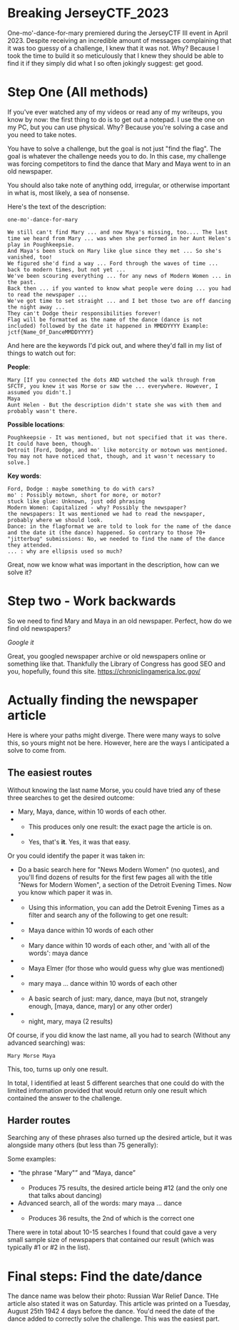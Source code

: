 # Breaking JerseyCTF_2023

One-mo'-dance-for-mary premiered during the JerseyCTF III event in April 2023. Despite receiving an incredible amount of messages complaining that it was too guessy of a challenge, I knew that it was not. Why? Because I took the time to build it so meticulously that I knew they should be able to find it if they simply did what I so often jokingly suggest: get good. 


# Step One (All methods)

If you've ever watched any of my videos or read any of my writeups, you know by now: the first thing to do is to get out a notepad. I use the one on my PC, but you can use physical. Why? Because you're solving a case and you need to take notes.

You have to solve a challenge, but the goal is not just "find the flag". The goal is whatever the challenge needs you to do. In this case, my challenge was forcing competitors to find the dance that Mary and Maya went to in an old newspaper. 

You should also take note of anything odd, irregular, or otherwise important in what is, most likely, a sea of nonsense.

Here's the text of the description:
```
one-mo'-dance-for-mary

We still can't find Mary ... and now Maya's missing, too.... The last time we heard from Mary ... was when she performed in her Aunt Helen's play in Poughkeepsie.
And Maya's been stuck on Mary like glue since they met ... So she's vanished, too!
We figured she'd find a way ... Ford through the waves of time ... back to modern times, but not yet ...
We've been scouring everything ... for any news of Modern Women ... in the past.
Back then ... if you wanted to know what people were doing ... you had to read the newspaper ...
We've got time to set straight ... and I bet those two are off dancing the night away ...
They can't Dodge their responsibilities forever!
Flag will be formatted as the name of the dance (dance is not included) followed by the date it happened in MMDDYYYY Example: jctf{Name_Of_DanceMMDDYYYY}
```
And here are the keywords I'd pick out, and where they'd fall in my list of things to watch out for:

**People**:
```
Mary [If you connected the dots AND watched the walk through from SFCTF, you knew it was Morse or saw the ... everywhere. However, I assumed you didn't.]
Maya
Aunt Helen - But the description didn't state she was with them and probably wasn't there.
```
**Possible locations**:
```
Poughkeepsie - It was mentioned, but not specified that it was there. It could have been, though.
Detroit [Ford, Dodge, and mo' like motorcity or motown was mentioned. You may not have noticed that, though, and it wasn't necessary to solve.]
```

**Key words**:
```
Ford, Dodge : maybe something to do with cars?
mo' : Possibly motown, short for more, or motor?
stuck like glue: Unknown, just odd phrasing
Modern Women: Capitalized - why? Possibly the newspaper?
the newspapers: It was mentioned we had to read the newspaper, probably where we should look.
Dance: in the flagformat we are told to look for the name of the dance  and the date it (the dance) happened. So contrary to those 70+ "jitterbug" submissions: No, we needed to find the name of the dance they attended.
... : why are ellipsis used so much?
```

Great, now we know what was important in the description, how can we solve it?

# Step two - Work backwards

So we need to find Mary and Maya in an old newspaper. Perfect, how do we find old newspapers?

*Google it*

Great, you googled newspaper archive or old newspapers online or something like that. Thankfully the Library of Congress has good SEO and you, hopefully, found this site. https://chroniclingamerica.loc.gov/

# Actually finding the newspaper article

Here is where your paths might diverge. There were many ways to solve this, so yours might not be here. However, here are the ways I anticipated a solve to come from.

## The easiest routes

Without knowing the last name Morse, you could have tried any of these three searches to get the desired outcome:

* Mary, Maya, dance, within 10 words of each other.
* * This produces only one result: the exact page the article is on.
* * Yes, that's **it**. Yes, it was that easy.

Or you could identify the paper it was taken in:
* Do a basic search here for "News Modern Women" (no quotes), and you'll find dozens of results for the first few pages all with the title "News for Modern Women", a section of the Detroit Evening Times. Now you know which paper it was in.
* * Using this information, you can add the Detroit Evening Times as a filter and search any of the following to get one result:
* * Maya dance within 10 words of each other
* * Mary dance within 10 words of each other, and 'with all of the words': maya dance
* * Maya Elmer (for those who would guess why glue was mentioned)
* * mary maya ... dance within 10 words of each other
* * A basic search of just: mary, dance, maya (but not, strangely enough, [maya, dance, mary] or any other order)
* * night, mary, maya (2 results)
  


Of course, if you did know the last name, all you had to search (Without any advanced searching) was:
```
Mary Morse Maya
```
This, too, turns up only one result. 

In total, I identified at least 5 different searches that one could do with the limited information provided that would return only one result which contained the answer to the challenge.

## Harder routes

Searching any of these phrases also turned up the desired article, but it was alongside many others (but less than 75 generally):

Some examples: 
* “the phrase "Mary"” and “Maya, dance”
* * Produces 75 results, the desired article being #12 (and the only one that talks about dancing)
* Advanced search, all of the words: mary maya ... dance
* * Produces 36 results, the 2nd of which is the correct one

There were in total about 10-15 searches I found that could gave a very small sample size of newspapers that contained our result (which was typically #1 or #2 in the list).


# Final steps: Find the date/dance

The dance name was below their photo: Russian War Relief Dance. THe article also stated it was on Saturday. This article was printed on a Tuesday, August 25th 1942 4 days before the dance. You'd need the date of the dance added to correctly solve the challenge. This was the easiest part.
